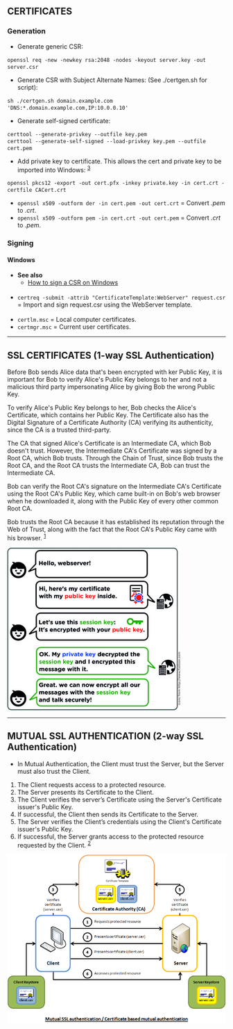 
## CERTIFICATES

### Generation

- Generate generic CSR:
```
openssl req -new -newkey rsa:2048 -nodes -keyout server.key -out server.csr
```

- Generate CSR with Subject Alternate Names: (See ./certgen.sh for script):
```
sh ./certgen.sh domain.example.com 'DNS:*.domain.example.com,IP:10.0.0.10'
```

- Generate self-signed certificate:
```
certtool --generate-privkey --outfile key.pem
certtool --generate-self-signed --load-privkey key.pem --outfile cert.pem
```

- Add private key to certificate. This allows the cert and private key to be imported into Windows: <sup>[3]</sup>
```
openssl pkcs12 -export -out cert.pfx -inkey private.key -in cert.crt -certfile CACert.crt
```

- `openssl x509 -outform der -in cert.pem -out cert.crt` = Convert *.pem* to *.crt*.
- `openssl x509 -outform pem -in cert.crt -out cert.pem` = Convert *.crt* to *.pem*.


### Signing

#### Windows

- **See also**
  - [How to sign a CSR on Windows](https://docs.aws.amazon.com/cloudhsm/latest/userguide/win-ca-sign-csr.html)
<br><br>
- `certreq -submit -attrib "CertificateTemplate:WebServer" request.csr` = Import and sign request.csr using the WebServer template.
<br><br>
- `certlm.msc` = Local computer certificates.
- `certmgr.msc` = Current user certificates.


---
## SSL CERTIFICATES (1-way SSL Authentication)

  Before Bob sends Alice data that's been encrypted with ker Public Key, it is important for Bob to verify Alice's Public Key belongs to her and not a malicious third party impersonating Alice by giving Bob the wrong Public Key.

  To verify Alice's Public Key belongs to her, Bob checks the Alice's Certificate, which contains her Public Key. The Certificate also has the Digital Signature of a Certificate Authority (CA) verifying its authenticity, since the CA is a trusted third-party.

  The CA that signed Alice's Certificate is an Intermediate CA, which Bob doesn't trust. However, the Intermediate CA's Certificate was signed by a Root CA, which Bob trusts. Through the Chain of Trust, since Bob trusts the Root CA, and the Root CA trusts the Intermediate CA, Bob can trust the Intermediate CA.

  Bob can verify the Root CA's signature on the Intermediate CA's Certificate using the Root CA's Public Key, which came built-in on Bob's web browser when he downloaded it, along with the Public Key of every other common Root CA.

Bob trusts the Root CA because it has established its reputation through the Web of Trust, along with the fact that the Root CA's
Public Key came with his browser. <sup>[1]</sup>

<img src="images/session-keys.jpg" width="400"/>


---
## MUTUAL SSL AUTHENTICATION (2-way SSL Authentication)

  - In Mutual Authentication, the Client must trust the Server, but the Server must also trust the Client.
  1. The Client requests access to a protected resource.
  2. The Server presents its Certificate to the Client.
  3. The Client verifies the server’s Certificate using the Server's Certificate issuer's Public Key.
  4. If successful, the Client then sends its Certificate to the Server.
  5. The Server verifies the Client’s credentials using the Client's Certificate issuer's Public Key.
  6. If successful, the Server grants access to the protected resource requested by the Client. <sup>[2]</sup>

![mutual-ssl-authentication](images/mutual-ssl-auth.png)


[1]: https://strongarm.io/blog/how-https-works/
[2]: https://www.codeproject.com/Articles/326574/An-Introduction-to-Mutual-SSL-Authentication
[3]: https://security.stackexchange.com/questions/25996/how-to-import-a-private-key-in-windows
